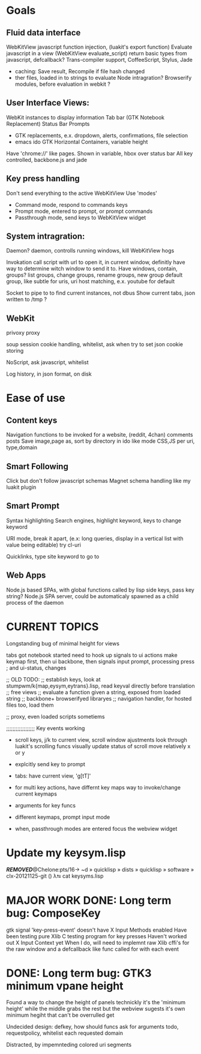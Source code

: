 # Goals

## Fluid data interface
WebKitView javascript function injection, (luakit's export function)
Evaluate javascript in a view (WebKitView evaluate_script)
return basic types from javascript, defcallback?
Trans-compiler support, CoffeeScript, Stylus, Jade
* caching: Save result, Recompile if file hash changed
* ther files, loaded in to strings to evaluate
Node intragration? Browserify modules, before evaluation in webkit ?

## User Interface Views:
WebKit instances to display information
Tab bar (GTK Notebook Replacement)
Status Bar
Prompts
* GTK replacements, e.x. dropdown, alerts, confirmations, file selection
* emacs ido
GTK Horizontal Containers, variable height

Have 'chrome://' like pages.
Shown in variable, hbox over status bar
All key controlled, backbone.js and jade

## Key press handling
Don't send everything to the active WebKitView
Use 'modes'
* Command mode, respond to commands keys
* Prompt mode, entered to prompt, or prompt commands
* Passthrough mode, send keys to WebKitView widget

## System intragration:
Daemon?
daemon, controlls running windows, kill WebKitView hogs

Invokation call script with url to open it, in current window, definitly have
way to determine witch window to send it to. Have windows, contain, groups?
list groups, change groups, rename groups, new group
default group, like subtle for uris, uri host matching, e.x. youtube for default

Socket to pipe to to find current instances, not dbus
Show current tabs, json written to /tmp ?


## WebKit
privoxy proxy

soup session
cookie handling, whitelist, ask when try to set
json cookie storing

NoScript, ask javascript, whitelist

Log history, in json format, on disk

# Ease of use

## Content keys
Navigation functions to be invoked for a website, (reddit, 4chan) comments posts
Save image,page as, sort by directory in ido like mode
CSS,JS per uri, type,domain

## Smart Following
Click but don't follow javascript schemas
Magnet schema handling like my luakit plugin

## Smart Prompt
Syntax highlighting
Search engines, highlight keyword, keys to change keyword

URI mode, break it apart, (e.x: long queries, display in a vertical list with
value being editable)
try cl-uri

Quicklinks, type site keyword to go to

## Web Apps
Node.js based SPAs, with global functions called by lisp side keys, pass key string?
Node.js SPA server, could be automaticaly spawned as a child process of the daemon


# CURRENT TOPICS
Longstanding bug of minimal height for views

tabs
    got notebook started
    need to hook up signals to ui actions
    make keymap first, then ui backbone, then signals
input prompt, processing
    press ; and ui-status, changes


;; OLD TODO:
;; establish keys, look at stumpwm/k{map,eysym,eytrans}.lisp, read keyval directly before translation
;; free views
;; evaluate a function given a string, exposed from loaded string
;; backbone+ browserifyed libraryes
;; navigation handler, for hosted files too, load them

;; proxy, even loaded scripts sometiems



;;;;;;;;;;;;;;;;;;
Key events working
* scroll keys, j/k to current view, scroll window ajustments
  look through luakit's scrolling funcs
      visually update status of scroll
      move relatively x or y

* explcitly send key to prompt

* tabs: have current view, 'g[tT]'
* for multi key actions, have differnt key maps
    way to invoke/change current keymaps

* arguments for key funcs
* different keymaps, prompt input mode
* when, passthrough modes are entered focus the webview widget

# Update my keysym.lisp
***REMOVED***@Chelone:pts/16-> ~d » quicklisp » dists » quicklisp » software » clx-20121125-git ()
     λ⮀ cat keysyms.lisp
# MAJOR WORK DONE: Long term bug: ComposeKey
gtk signal 'key-press-event' doesn't have X Input Methods enabled
Have been testing pure Xlib C testing program for key presses
Haven't worked out X Input Context yet
When I do, will need to implemnt raw Xlib cffi's for the raw window
and a defcallback like func called for with each event
# DONE: Long term bug: GTK3 minimum vpane height
Found a way to change the height of panels
technickly it's the 'minimum height' while the middle grabs the rest
but the webview sugests it's own minimum hegiht that can't be overrulled get


Undecided design: defkey, how should funcs ask for arguments
todo, requestpolicy, whitelist each requested domain

Distracted, by impemnteding colored uri segments
